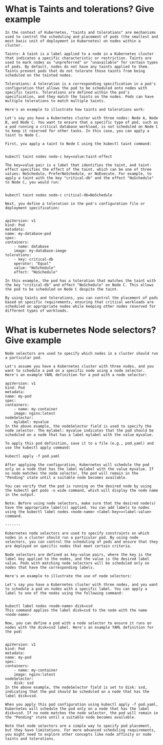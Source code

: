 # What is Taints and tolerations? Give example

    In the context of Kubernetes, "taints and tolerations" are mechanisms used to control the scheduling and placement of pods (the smallest and most basic unit of deployment in Kubernetes) on nodes within a cluster.

    Taints: A taint is a label applied to a node in a Kubernetes cluster that indicates a specific characteristic or restriction. Taints are used to mark nodes as "unpreferred" or "unavailable" for certain types of pods. By default, nodes do not have any taints applied to them. Taints prevent pods that do not tolerate those taints from being scheduled on the tainted nodes.

    Tolerations: A toleration is a corresponding specification in a pod's configuration that allows the pod to be scheduled onto nodes with specific taints. Tolerations are defined within the pod's specification, and they match the taints on the nodes. Pods can have multiple tolerations to match multiple taints.

    Here's an example to illustrate how taints and tolerations work:

    Let's say you have a Kubernetes cluster with three nodes: Node A, Node B, and Node C. You want to ensure that a specific type of pod, such as a pod running a critical database workload, is not scheduled on Node C to keep it reserved for other tasks. In this case, you can apply a taint to Node C.

    First, you apply a taint to Node C using the kubectl taint command:

 
    kubectl taint nodes node-c key=value:taint-effect

    The key=value pair is a label that identifies the taint, and taint-effect specifies the effect of the taint, which can be one of three values: NoSchedule, PreferNoSchedule, or NoExecute. For example, to apply a taint with the key "critical-db" and the effect "NoSchedule" to Node C, you would run:


    kubectl taint nodes node-c critical-db=NoSchedule

    Next, you define a toleration in the pod's configuration file or deployment specification:


    apiVersion: v1
    kind: Pod
    metadata:
    name: my-database-pod
    spec:
    containers:
        - name: database
        image: my-database-image
    tolerations:
        - key: critical-db
        operator: "Equal"
        value: "NoSchedule"
        effect: "NoSchedule"

    In this example, the pod has a toleration that matches the taint with the key "critical-db" and effect "NoSchedule" on Node C. This allows the pod to be scheduled on Node C despite the taint.

    By using taints and tolerations, you can control the placement of pods based on specific requirements, ensuring that critical workloads are scheduled on appropriate nodes while keeping other nodes reserved for different types of workloads.

# What is kubernetes Node selectors? Give example

    Node selectors are used to specify which nodes in a cluster should run a particular pod.

    Let's assume you have a Kubernetes cluster with three nodes, and you want to schedule a pod on a specific node using a node selector. Here's an example YAML definition for a pod with a node selector:

    apiVersion: v1
    kind: Pod
    metadata:
    name: my-pod
    spec:
    containers:
        - name: my-container
        image: nginx:latest
    nodeSelector:
        mylabel: myvalue
    In the above example, the nodeSelector field is used to specify the node selector. The mylabel: myvalue indicates that the pod should be scheduled on a node that has a label mylabel with the value myvalue.

    To apply this pod definition, save it to a file (e.g., pod.yaml) and use the kubectl apply command:

    kubectl apply -f pod.yaml

    After applying the configuration, Kubernetes will schedule the pod only on a node that has the label mylabel with the value myvalue. If no node matches the node selector, the pod will remain in the "Pending" state until a suitable node becomes available.

    You can verify that the pod is running on the desired node by using the kubectl get pods -o wide command, which will display the node name in the output.

    Note: Before using node selectors, make sure that the desired node(s) have the appropriate label(s) applied. You can add labels to nodes using the kubectl label nodes <node-name> <label-key>=<label-value> command.

    -------

    Kubernetes node selectors are used to specify constraints on which nodes in a cluster should run a particular pod. By using node selectors, you can control the scheduling of pods and ensure that they are deployed on specific nodes that meet certain criteria.

    Node selectors are defined as key-value pairs, where the key is the label key applied to the nodes, and the value is the desired label value. Pods with matching node selectors will be scheduled only on nodes that have the corresponding labels.

    Here's an example to illustrate the use of node selectors:

    Let's say you have a Kubernetes cluster with three nodes, and you want to schedule a pod on nodes with a specific label. You can apply a label to one of the nodes using the following command:


    kubectl label nodes <node-name> disk=ssd
    This command applies the label disk=ssd to the node with the name <node-name>.

    Now, you can define a pod with a node selector to ensure it runs on nodes with the disk=ssd label. Here's an example YAML definition for the pod:


    apiVersion: v1
    kind: Pod
    metadata:
    name: my-pod
    spec:
    containers:
        - name: my-container
        image: nginx:latest
    nodeSelector:
        disk: ssd
    In the above example, the nodeSelector field is set to disk: ssd, indicating that the pod should be scheduled on a node that has the label disk=ssd.

    When you apply this pod configuration using kubectl apply -f pod.yaml, Kubernetes will schedule the pod only on a node that has the label disk=ssd. If no node matches the node selector, the pod will remain in the "Pending" state until a suitable node becomes available.

    Note that node selectors are a simple way to specify pod placement, but they have limitations. For more advanced scheduling requirements, you might need to explore other concepts like node affinity or node taints and tolerations.

